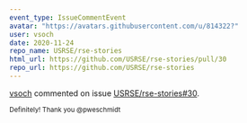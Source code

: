 ```yaml
---
event_type: IssueCommentEvent
avatar: "https://avatars.githubusercontent.com/u/814322?"
user: vsoch
date: 2020-11-24
repo_name: USRSE/rse-stories
html_url: https://github.com/USRSE/rse-stories/pull/30
repo_url: https://github.com/USRSE/rse-stories
---
```


<a href='https://github.com/vsoch' target='_blank'>vsoch</a> commented on issue <a href='https://github.com/USRSE/rse-stories/pull/30' target='_blank'>USRSE/rse-stories#30</a>.

<small>Definitely! Thank you @pweschmidt 